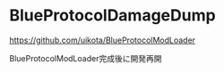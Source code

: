 # BlueProtocolDamageDump

https://github.com/uikota/BlueProtocolModLoader

BlueProtocolModLoader完成後に開発再開
